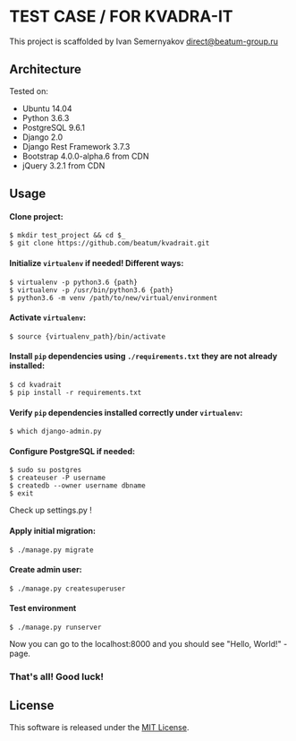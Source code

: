# TEST CASE / FOR KVADRA-IT

This project is scaffolded by Ivan Semernyakov <direct@beatum-group.ru>

## Architecture

Tested on:

* Ubuntu 14.04
* Python 3.6.3
* PostgreSQL 9.6.1
* Django 2.0
* Django Rest Framework 3.7.3
* Bootstrap 4.0.0-alpha.6 from CDN
* jQuery 3.2.1 from CDN

## Usage

#### Clone project:
```
$ mkdir test_project && cd $_
$ git clone https://github.com/beatum/kvadrait.git
```

#### Initialize ```virtualenv``` if needed! Different ways:
```
$ virtualenv -p python3.6 {path}
$ virtualenv -p /usr/bin/python3.6 {path}
$ python3.6 -m venv /path/to/new/virtual/environment
```

#### Activate ```virtualenv```:
```
$ source {virtualenv_path}/bin/activate
```

#### Install ```pip``` dependencies using ```./requirements.txt``` they are not already installed:
```
$ cd kvadrait
$ pip install -r requirements.txt
```

#### Verify ```pip``` dependencies installed correctly under ```virtualenv```:
```
$ which django-admin.py
```

#### Configure PostgreSQL if needed:
```
$ sudo su postgres
$ createuser -P username
$ createdb --owner username dbname
$ exit
```

Check up settings.py !

#### Apply initial migration:
```
$ ./manage.py migrate
```

#### Create admin user:
```
$ ./manage.py createsuperuser
```

#### Test environment
```
$ ./manage.py runserver
```

Now you can go to the localhost:8000 and you should see "Hello, World!" - page.

### That's all! Good luck!

## License

This software is released under the [MIT License](http://opensource.org/licenses/MIT).


